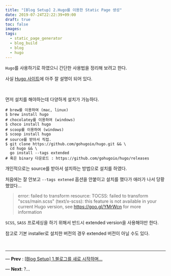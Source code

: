 ```yaml
---
title: "[Blog Setup] 2.Hugo를 이용한 Static Page 생성"
date: 2019-07-24T22:22:39+09:00
draft: true
toc: false
images:
tags:
  - static_page_generator
  - blog_build
  - blog
  - hugo
---
```


`Hugo`를 사용하기로 하였으니 간단한 사용법을 정리해 보려고 한다.

사실 [Hugo 사이트](https://gohugo.io/getting-started/quick-start/)에 아주 잘 설명이 되어 있다.

​     

먼저 설치를 해야하는데 다양하게 설치가 가능하다.

```shell
# brew를 이용하여 (mac, linux)
$ brew install hugo
# chocolatey를 이용하여 (windows)
$ choco install hugo
# scoop를 이용하여 (windows)
$ scoop install hugo
# source를 받아서 직접.
$ git clone https://github.com/gohugoio/hugo.git && \
  cd hugo && \
  go install --tags extended
# 혹은 binary 다운로드 : https://github.com/gohugoio/hugo/releases
```

개인적으로는 source를 받아서 설치하는 방법으로 설치를 하였다.

처음에는 잘 안보고 `--tags extened` 옵션을 안붙이고 설치를 했다가 애러가 나서 당황 했었다...

> error: failed to transform resource: TOCSS: failed to transform "scss/main.scss" (text/x-scss): this feature is not available in your current Hugo version, see https://goo.gl/YMrWcn for more information

`SCSS`, `SASS` 프로세싱을 하기 위해서 반드시 extended version을 사용해야만 한다. 

참고로 기본 installer로 설치한 버전의 경우 extended 버전이 아닐 수도 있다. 

​    





----

— **Prev** : [[Blog Setup] 1.블로그를 새로 시작하며...](/posts/story/2019/07/restart_blog)

— **Next**: ?...